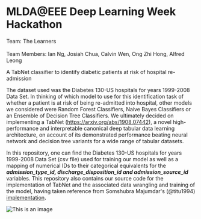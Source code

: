 # MLDA@EEE Deep Learning Week Hackathon

Team: The Learners<br>
<br>Team Members: Ian Ng, Josiah Chua, Calvin Wen, Ong Zhi Hong, Alfred Leong

A TabNet classifier to identify diabetic patients at risk of hospital re-admission

The dataset used was the Diabetes 130-US hospitals for years 1999-2008 Data Set. In thinking of which model to use for this identification task of whether a patient is at risk of being re-admitted into hospital, other models we considered were Random Forest Classifiers, Naive Bayes Classifiers or an Ensemble of Decision Tree Classifiers. We ultimately decided on implementing a TabNet (https://arxiv.org/abs/1908.07442), a novel high-performance and interpretable canonical deep tabular data learning architecture, on account of its demonstrated performance beating neural network and decision tree variants for a wide range of tabular datasets.

In this repository, one can find the Diabetes 130-US hospitals for years 1999-2008 Data Set (csv file) used for training our model as well as a mapping of numerical IDs to their categorical equivalents for the ***admission_type_id, discharge_disposition_id and admission_source_id*** variables. This repository also contains our source code for the implementation of TabNet and the associated data wrangling and training of the model, having taken reference from Somshubra Majumdar's (@titu1994) [implementation](https://github.com/titu1994/tf-TabNet).

![This is an image](https://user-images.githubusercontent.com/81459293/154810583-8e05aa96-d2ad-4e23-9415-ecead4cf1906.png)
